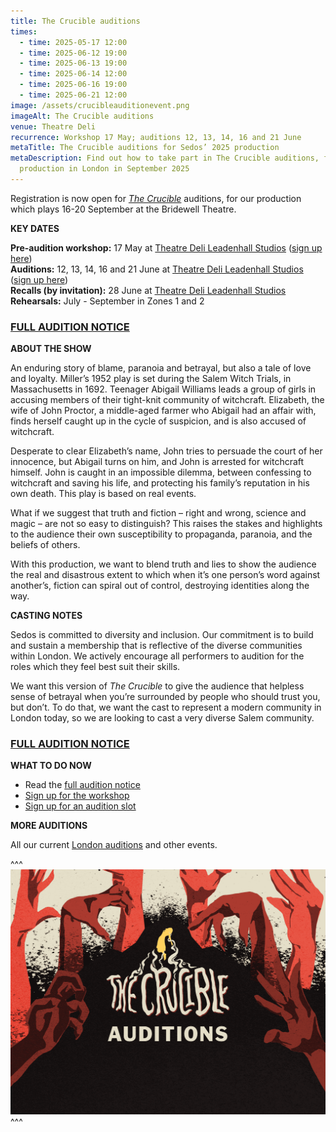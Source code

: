 ```yaml
---
title: The Crucible auditions
times:
  - time: 2025-05-17 12:00
  - time: 2025-06-12 19:00
  - time: 2025-06-13 19:00
  - time: 2025-06-14 12:00
  - time: 2025-06-16 19:00
  - time: 2025-06-21 12:00
image: /assets/crucibleauditionevent.png
imageAlt: The Crucible auditions
venue: Theatre Deli
recurrence: Workshop 17 May; auditions 12, 13, 14, 16 and 21 June
metaTitle: The Crucible auditions for Sedos’ 2025 production
metaDescription: Find out how to take part in The Crucible auditions, for a
  production in London in September 2025
---
```

Registration is now open for *[The Crucible](https://www.sedos.co.uk/shows/2025-the-crucible)* auditions, for our production which plays 16-20 September at the Bridewell Theatre.

**KEY DATES**

**Pre-audition workshop:** 17 May at [Theatre Deli Leadenhall Studios](https://www.sedos.co.uk/venues/theatre-deli) ([sign up here](https://membership.sedos.co.uk/signup/140))\
**Auditions:** 12, 13, 14, 16 and 21 June at [Theatre Deli Leadenhall Studios](https://www.sedos.co.uk/venues/theatre-deli) ([sign up here](https://membership.sedos.co.uk/signup/141))\
**Recalls (by invitation):** 28 June at [Theatre Deli Leadenhall Studios](https://www.sedos.co.uk/venues/theatre-deli)\
**Rehearsals:** July - September in Zones 1 and 2

### [FULL AUDITION NOTICE](https://drive.google.com/drive/folders/1qQbYkRCXY0rLcWfYvUUXwsP4GRagtKfW)

**ABOUT THE SHOW**

An enduring story of blame, paranoia and betrayal, but also a tale of love and loyalty. Miller’s 1952 play is set during the Salem Witch Trials, in Massachusetts in 1692. Teenager Abigail Williams leads a group of girls in accusing members of their tight-knit community of witchcraft. Elizabeth, the wife of John Proctor, a middle-aged farmer who Abigail had an affair with, finds herself caught up in the cycle of suspicion, and is also accused of witchcraft. 

Desperate to clear Elizabeth’s name, John tries to persuade the court of her innocence, but Abigail turns on him, and John is arrested for witchcraft himself. John is caught in an impossible dilemma, between confessing to witchcraft and saving his life, and protecting his family’s reputation in his own death. This play is based on real events.

What if we suggest that truth and fiction – right and wrong, science and magic – are not so easy to distinguish? This raises the stakes and highlights to the audience their own susceptibility to propaganda, paranoia, and the beliefs of others. 

With this production, we want to blend truth and lies to show the audience the real and disastrous extent to which when it’s one person’s word against another’s, fiction can spiral out of control, destroying identities along the way.

**CASTING NOTES**

Sedos is committed to diversity and inclusion. Our commitment is to build and sustain a membership that is reflective of the diverse communities within London. We actively encourage all performers to audition for the roles which they feel best suit their skills.

We want this version of *The Crucible* to give the audience that helpless sense of betrayal when you’re surrounded by people who should trust you, but don’t. To do that, we want the cast to represent a modern community in London today, so we are looking to cast a very diverse Salem community.

### [FULL AUDITION NOTICE](https://drive.google.com/drive/folders/1qQbYkRCXY0rLcWfYvUUXwsP4GRagtKfW)

**WHAT TO DO NOW**

* Read the [full audition notice](https://drive.google.com/drive/folders/1qQbYkRCXY0rLcWfYvUUXwsP4GRagtKfW)
* [Sign up for the workshop](https://membership.sedos.co.uk/signup/140)
* [Sign up for an audition slot](https://membership.sedos.co.uk/signup/141)

**MORE AUDITIONS**

All our current [London auditions](https://www.sedos.co.uk/get-involved) and other events.

^^^
![The Crucible auditions](/assets/crucibleauditionevent.png)
^^^